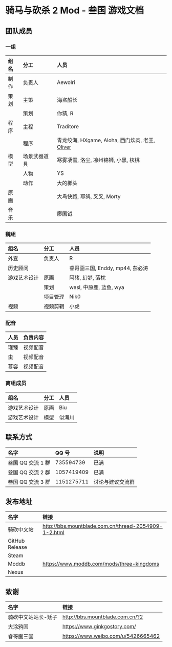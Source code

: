 # 骑马与砍杀 2 Mod - 叁国 游戏文档

## 团队成员

### 一组

| 组名 | 分工         | 人员                                                                             |
| :--- | :----------- | :------------------------------------------------------------------------------- |
| 制作 | 负责人       | Aewolri                                                                          |
| 策划 | 主策         | 海盗船长                                                                         |
|      | 策划         | 你猜, R                                                                          |
| 程序 | 主程         | Traditore                                                                        |
|      | 程序         | 青龙绞海, HXgame, Aloha, 西门炊肉, 老王, [Oliver](mailto:munoliver007@gmail.com) |
| 模型 | 场景武器道具 | 寒雾凄雪, 洛尘, 凉州锦狮, 小黑, 核桃                                             |
|      | 人物         | YS                                                                               |
|      | 动作         | 大的榔头                                                                         |
| 原画 |              | 大鸟快跑, 耶鸽, 叉叉, Morty                                                      |
| 音乐 |              | 廖国钺                                                                           |

### 魏组

| 组名         | 分工     | 人员                            |
| :----------- | :------- | :------------------------------ |
| 外宣         | 负责人   | R                               |
| 历史顾问     |          | 睿哥画三国, Enddy, mp44, 彭必涛 |
| 游戏艺术设计 | 原画     | 阿猪, 幻梦, 落枕                |
|              | 策划     | wesl, 中原鹿, 蓝鱼, wya         |
|              | 项目管理 | Nik0                            |
| 视频         | 视频剪辑 | 小虎                            |

### 配音

| 人员 | 负责内容 |
| :--- | :------- |
| 瑾臻 | 视频配音 |
| 虫   | 视频配音 |
| 慕容 | 视频配音 |

### 离组成员

| 组名         | 分工 | 人员   |
| :----------- | :--- | :----- |
| 游戏艺术设计 | 原画 | Biu    |
| 游戏艺术设计 | 模型 | 似海川 |

## 联系方式

| 名字              | QQ 号      | 说明             |
| :---------------- | :--------- | :--------------- |
| 叁国 QQ 交流 1 群 | 735594739  | 已满             |
| 叁国 QQ 交流 2 群 | 1057419409 | 已满             |
| 叁国 QQ 交流 3 群 | 1151275711 | 讨论与建议交流群 |

## 发布地址

| 名字           | 链接                                                 |
| :------------- | :--------------------------------------------------- |
| 骑砍中文站     | http://bbs.mountblade.com.cn/thread-2054909-1-2.html |
| GitHub Release |                                                      |
| Steam          |                                                      |
| Moddb          | https://www.moddb.com/mods/three-kingdoms            |
| Nexus          |                                                      |

## 致谢

| 名字                | 链接                               |
| :------------------ | :--------------------------------- |
| 骑砍中文站站长-矮子 | http://bbs.mountblade.com.cn/?2    |
| 大涂鸦国            | https://www.ginkgostory.com/       |
| 睿哥画三国          | https://www.weibo.com/u/5426665462 |
